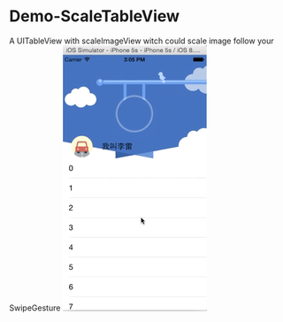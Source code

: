 # Demo-ScaleTableView
 A UITableView with scaleImageView witch could scale image follow your SwipeGesture
![](https://github.com/DeveloperPans/Demo-ScaleTableView/blob/master/ScaleTableView/Demo.gif)
